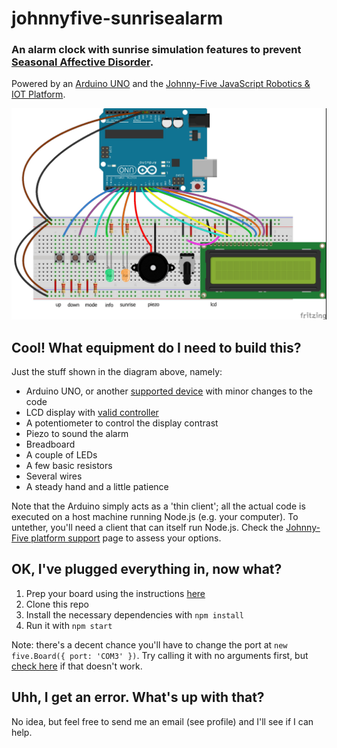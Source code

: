 # johnnyfive-sunrisealarm
### An alarm clock with sunrise simulation features to prevent [Seasonal Affective Disorder](https://en.wikipedia.org/wiki/Seasonal_affective_disorder). 

Powered by an [Arduino UNO](https://store.arduino.cc/arduino-uno-rev3) and the [Johnny-Five JavaScript Robotics &amp; IOT Platform](https://github.com/rwaldron/johnny-five).

![diagram](diagram.jpg)

## Cool! What equipment do I need to build this?
Just the stuff shown in the diagram above, namely:
- Arduino UNO, or another [supported device](http://johnny-five.io/platform-support/) with minor changes to the code
- LCD display with [valid controller](http://johnny-five.io/api/lcd/)
- A potentiometer to control the display contrast
- Piezo to sound the alarm
- Breadboard
- A couple of LEDs
- A few basic resistors
- Several wires
- A steady hand and a little patience

Note that the Arduino simply acts as a 'thin client'; all the actual code is executed on a host machine running Node.js (e.g. your computer). To untether, you'll need a client that can itself run Node.js. Check the [Johnny-Five platform support](http://johnny-five.io/platform-support/#relationship:embedded) page to assess your options.

## OK, I've plugged everything in, now what?
1. Prep your board using the instructions [here](https://github.com/rwaldron/johnny-five/wiki/Getting-Started)
2. Clone this repo
3. Install the necessary dependencies with `npm install`
4. Run it with `npm start`

Note: there's a decent chance you'll have to change the port at `new five.Board({ port: 'COM3' })`. Try calling it with no arguments first, but [check here](http://johnny-five.io/api/boards/) if that doesn't work.

## Uhh, I get an error. What's up with that?
No idea, but feel free to send me an email (see profile) and I'll see if I can help.